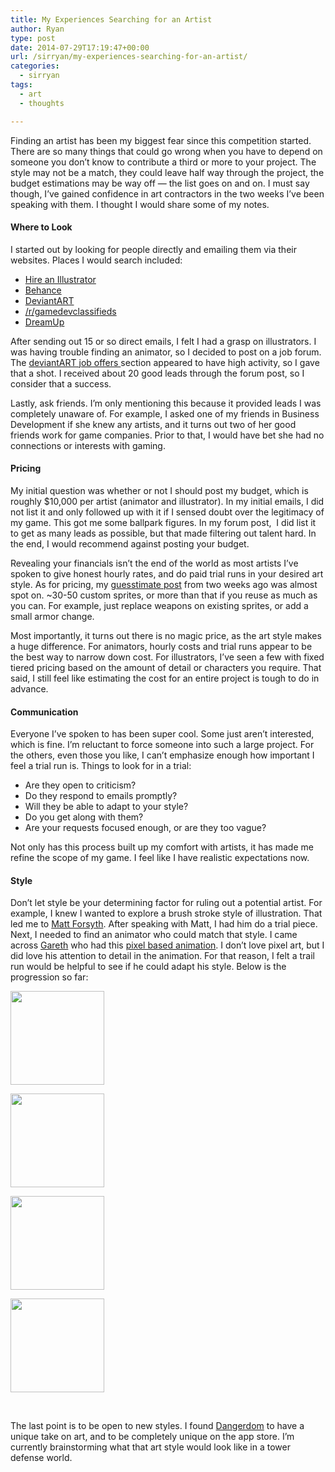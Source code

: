 ```yaml
---
title: My Experiences Searching for an Artist
author: Ryan
type: post
date: 2014-07-29T17:19:47+00:00
url: /sirryan/my-experiences-searching-for-an-artist/
categories:
  - sirryan
tags:
  - art
  - thoughts

---
```

Finding an artist has been my biggest fear since this competition started. There are so many things that could go wrong when you have to depend on someone you don&#8217;t know to contribute a third or more to your project. The style may not be a match, they could leave half way through the project, the budget estimations may be way off &#8212; the list goes on and on. I must say though, I&#8217;ve gained confidence in art contractors in the two weeks I&#8217;ve been speaking with them. I thought I would share some of my notes.
<!--more-->

#### Where to Look

I started out by looking for people directly and emailing them via their websites. Places I would search included:

  * <a href="http://www.hireanillustrator.com/i/" target="_blank">Hire an Illustrator</a>
  * <a href="https://www.behance.net" target="_blank">Behance</a>
  * <a href="http://www.deviantart.com" target="_blank">DeviantART</a>
  * <a href="http://www.reddit.com/r/gameDevClassifieds/" target="_blank">/r/gamedevclassifieds</a>
  * <a href="http://dreamup.com/find/artists/" target="_blank">DreamUp</a>

After sending out 15 or so direct emails, I felt I had a grasp on illustrators. I was having trouble finding an animator, so I decided to post on a job forum. The <a href="http://forum.deviantart.com/jobs/offers/" target="_blank">deviantART job offers </a>section appeared to have high activity, so I gave that a shot. I received about 20 good leads through the forum post, so I consider that a success.

Lastly, ask friends. I&#8217;m only mentioning this because it provided leads I was completely unaware of. For example, I asked one of my friends in Business Development if she knew any artists, and it turns out two of her good friends work for game companies. Prior to that, I would have bet she had no connections or interests with gaming.

#### Pricing

My initial question was whether or not I should post my budget, which is roughly $10,000 per artist (animator and illustrator). In my initial emails, I did not list it and only followed up with it if I sensed doubt over the legitimacy of my game. This got me some ballpark figures. In my forum post,  I did list it to get as many leads as possible, but that made filtering out talent hard. In the end, I would recommend against posting your budget.

Revealing your financials isn&#8217;t the end of the world as most artists I&#8217;ve spoken to give honest hourly rates, and do paid trial runs in your desired art style. As for pricing, my <a href="http://battleofbrothers.com/sirryan/thinking-about-the-cost-of-art" target="_blank">guesstimate post</a> from two weeks ago was almost spot on. ~30-50 custom sprites, or more than that if you reuse as much as you can. For example, just replace weapons on existing sprites, or add a small armor change.

Most importantly, it turns out there is no magic price, as the art style makes a huge difference. For animators, hourly costs and trial runs appear to be the best way to narrow down cost. For illustrators, I&#8217;ve seen a few with fixed tiered pricing based on the amount of detail or characters you require. That said, I still feel like estimating the cost for an entire project is tough to do in advance.

#### Communication

Everyone I&#8217;ve spoken to has been super cool. Some just aren&#8217;t interested, which is fine. I&#8217;m reluctant to force someone into such a large project. For the others, even those you like, I can&#8217;t emphasize enough how important I feel a trial run is. Things to look for in a trial:

  * Are they open to criticism?
  * Do they respond to emails promptly?
  * Will they be able to adapt to your style?
  * Do you get along with them?
  * Are your requests focused enough, or are they too vague?

Not only has this process built up my comfort with artists, it has made me refine the scope of my game. I feel like I have realistic expectations now.

#### Style

Don&#8217;t let style be your determining factor for ruling out a potential artist. For example, I knew I wanted to explore a brush stroke style of illustration. That led me to <a href="http://beyondthebox.biz" target="_blank">Matt Forsyth</a>. After speaking with Matt, I had him do a trial piece. Next, I needed to find an animator who could match that style. I came across <a href="http://spudonkey.com" target="_blank">Gareth</a> who had this <a href="http://spudonkey.com/Pixel-Art" target="_blank">pixel based animation</a>. I don&#8217;t love pixel art, but I did love his attention to detail in the animation. For that reason, I felt a trail run would be helpful to see if he could adapt his style. Below is the progression so far:

<div id='gallery-7' class='gallery galleryid-898 gallery-columns-4 gallery-size-thumbnail'>
  <dl class='gallery-item'>
    <dt class='gallery-icon landscape'>
      <a href='http://localhost:8888/wp-content/uploads/2014/07/foothills_washedout-1.jpg'><img width="150" height="150" src="http://localhost:8888/wp-content/uploads/2014/07/foothills_washedout-1-150x150.jpg" class="attachment-thumbnail size-thumbnail" alt="" srcset="http://localhost:8888/wp-content/uploads/2014/07/foothills_washedout-1-150x150.jpg 150w, http://localhost:8888/wp-content/uploads/2014/07/foothills_washedout-1-100x100.jpg 100w" sizes="(max-width: 150px) 100vw, 150px" /></a>
    </dt>
  </dl>
  
  <dl class='gallery-item'>
    <dt class='gallery-icon landscape'>
      <a href='http://localhost:8888/wp-content/uploads/2014/07/WALK-FORWARD-1.gif'><img width="150" height="150" src="http://localhost:8888/wp-content/uploads/2014/07/WALK-FORWARD-1-150x150.gif" class="attachment-thumbnail size-thumbnail" alt="" srcset="http://localhost:8888/wp-content/uploads/2014/07/WALK-FORWARD-1-150x150.gif 150w, http://localhost:8888/wp-content/uploads/2014/07/WALK-FORWARD-1-300x300.gif 300w, http://localhost:8888/wp-content/uploads/2014/07/WALK-FORWARD-1-768x768.gif 768w, http://localhost:8888/wp-content/uploads/2014/07/WALK-FORWARD-1-100x100.gif 100w" sizes="(max-width: 150px) 100vw, 150px" /></a>
    </dt>
  </dl>
  
  <dl class='gallery-item'>
    <dt class='gallery-icon landscape'>
      <a href='http://localhost:8888/wp-content/uploads/2014/07/Helardry-exploration-1.png'><img width="150" height="150" src="http://localhost:8888/wp-content/uploads/2014/07/Helardry-exploration-1-150x150.png" class="attachment-thumbnail size-thumbnail" alt="" srcset="http://localhost:8888/wp-content/uploads/2014/07/Helardry-exploration-1-150x150.png 150w, http://localhost:8888/wp-content/uploads/2014/07/Helardry-exploration-1-100x100.png 100w" sizes="(max-width: 150px) 100vw, 150px" /></a>
    </dt>
  </dl>
  
  <dl class='gallery-item'>
    <dt class='gallery-icon landscape'>
      <a href='http://localhost:8888/wp-content/uploads/2014/07/white-in-situ-1.png'><img width="150" height="150" src="http://localhost:8888/wp-content/uploads/2014/07/white-in-situ-1-150x150.png" class="attachment-thumbnail size-thumbnail" alt="" srcset="http://localhost:8888/wp-content/uploads/2014/07/white-in-situ-1-150x150.png 150w, http://localhost:8888/wp-content/uploads/2014/07/white-in-situ-1-100x100.png 100w" sizes="(max-width: 150px) 100vw, 150px" /></a>
    </dt>
  </dl>
  
  <br style="clear: both" />
</div>

The last point is to be open to new styles. I found <a href="http://www.dangerdom.com" target="_blank">Dangerdom</a> to have a unique take on art, and to be completely unique on the app store. I&#8217;m currently brainstorming what that art style would look like in a tower defense world.